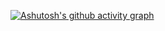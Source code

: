 [![Ashutosh's github activity graph](https://github-readme-activity-graph.vercel.app/graph?username=Hmmcrs&theme=rogue)](https://github.com/ashutosh00710/github-readme-activity-graph)
